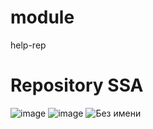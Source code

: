 # module
help-rep
# Repository SSA
![image](https://github.com/maks-marenkov/module/assets/75558446/cf86b7b3-081e-42c0-b546-94a63c77711a) 
![image](https://github.com/maks-marenkov/module/assets/75558446/76f147dc-c786-4df9-82ba-34d0ee080ba7)
![Без имени](https://github.com/maks-marenkov/module/assets/75558446/7498d754-e17a-496f-8a7d-74a7840a2f6f)
